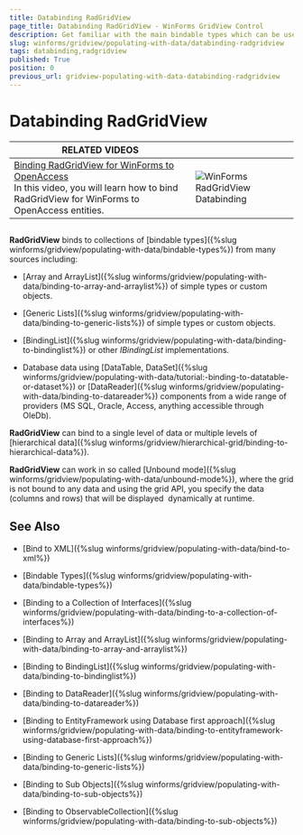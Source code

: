 ```yaml
---
title: Databinding RadGridView
page_title: Databinding RadGridView - WinForms GridView Control
description: Get familiar with the main bindable types which can be used as data source for WinForms GridView. 
slug: winforms/gridview/populating-with-data/databinding-radgridview
tags: databinding,radgridview
published: True
position: 0
previous_url: gridview-populating-with-data-databinding-radgridview
---
```


# Databinding RadGridView

| RELATED VIDEOS |  |
| ------ | ------ |
|[Binding RadGridView for WinForms to OpenAccess](https://www.telerik.com/videos/winforms/binding-radgridview-for-winforms-to-openaccess)<br>In this video, you will learn how to bind RadGridView for WinForms to OpenAccess entities.|![WinForms RadGridView Databinding](images/gridview-populating-with-data-databinding-radgridview001.png)|

## 

**RadGridView** binds to collections of [bindable types]({%slug winforms/gridview/populating-with-data/bindable-types%}) from many sources including:

* [Array and ArrayList]({%slug winforms/gridview/populating-with-data/binding-to-array-and-arraylist%}) of simple types or custom objects.

* [Generic Lists]({%slug winforms/gridview/populating-with-data/binding-to-generic-lists%}) of simple types or custom objects.

* [BindingList]({%slug winforms/gridview/populating-with-data/binding-to-bindinglist%}) or other *IBindingList* implementations.

* Database data using [DataTable, DataSet]({%slug winforms/gridview/populating-with-data/tutorial:-binding-to-datatable-or-dataset%}) or [DataReader]({%slug winforms/gridview/populating-with-data/binding-to-datareader%}) components from a wide range of providers (MS SQL, Oracle, Access, anything accessible through OleDb).

**RadGridView** can bind to a single level of data or multiple levels of [hierarchical data]({%slug winforms/gridview/hierarchical-grid/binding-to-hierarchical-data%}). 

**RadGridView** can work in so called [Unbound mode]({%slug winforms/gridview/populating-with-data/unbound-mode%}), where the grid is not bound to any data and using the grid API, you specify the data (columns and rows) that will be displayed  dynamically at runtime. 

## See Also
* [Bind to XML]({%slug winforms/gridview/populating-with-data/bind-to-xml%})

* [Bindable Types]({%slug winforms/gridview/populating-with-data/bindable-types%})

* [Binding to a Collection of Interfaces]({%slug winforms/gridview/populating-with-data/binding-to-a-collection-of-interfaces%})

* [Binding to Array and ArrayList]({%slug winforms/gridview/populating-with-data/binding-to-array-and-arraylist%})

* [Binding to BindingList]({%slug winforms/gridview/populating-with-data/binding-to-bindinglist%})

* [Binding to DataReader]({%slug winforms/gridview/populating-with-data/binding-to-datareader%})

* [Binding to EntityFramework using Database first approach]({%slug winforms/gridview/populating-with-data/binding-to-entityframework-using-database-first-approach%})

* [Binding to Generic Lists]({%slug winforms/gridview/populating-with-data/binding-to-generic-lists%})

* [Binding to Sub Objects]({%slug winforms/gridview/populating-with-data/binding-to-sub-objects%})

* [Binding to ObservableCollection]({%slug winforms/gridview/populating-with-data/binding-to-sub-objects%})

